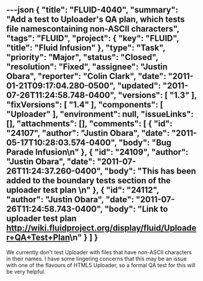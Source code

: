 ---json
{
  "title": "FLUID-4040",
  "summary": "Add a test to Uploader's QA plan, which tests file namescontaining non-ASCII characters",
  "tags": "FLUID",
  "project": {
    "key": "FLUID",
    "title": "Fluid Infusion"
  },
  "type": "Task",
  "priority": "Major",
  "status": "Closed",
  "resolution": "Fixed",
  "assignee": "Justin Obara",
  "reporter": "Colin Clark",
  "date": "2011-01-21T09:17:04.280-0500",
  "updated": "2011-07-26T11:24:58.748-0400",
  "versions": [
    "1.3"
  ],
  "fixVersions": [
    "1.4"
  ],
  "components": [
    "Uploader"
  ],
  "environment": null,
  "issueLinks": [],
  "attachments": [],
  "comments": [
    {
      "id": "24107",
      "author": "Justin Obara",
      "date": "2011-05-17T10:28:03.574-0400",
      "body": "Bug Parade Infusion\n"
    },
    {
      "id": "24109",
      "author": "Justin Obara",
      "date": "2011-07-26T11:24:37.260-0400",
      "body": "This has been added to the boundary tests section of the uploader test plan&#x20;\n"
    },
    {
      "id": "24112",
      "author": "Justin Obara",
      "date": "2011-07-26T11:24:58.743-0400",
      "body": "Link to uploader test plan <http://wiki.fluidproject.org/display/fluid/Uploader+QA+Test+Plan>\n"
    }
  ]
}
---
We currently don't test Uploader with files that have non-ASCII characters in their names. I have some lingering concerns that this may be an issue with one of the flavours of HTML5 Uploader, so a formal QA test for this will be very helpful.

        